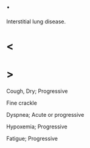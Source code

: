 # .

Interstitial lung disease.

# <

# >

Cough, Dry; Progressive

Fine crackle

Dyspnea; Acute or progressive

Hypoxemia; Progressive

Fatigue; Progressive
